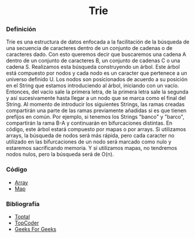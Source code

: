 <div align="center">

# Trie  

 <div align="left">
  
  ### Definición  
  
   Trie es una estructura de datos enfocada a la facilitación de la búsqueda de una secuencia de caracteres dentro de un conjunto de cadenas o de caracteres dado. Con esto queremos decir que buscaremos una cadena A dentro de un conjunto de caracteres B, un conjunto de cadenas C o una cadena S.
   Realizamos esta búsqueda construyendo un árbol. Este árbol está compuesto por nodos y cada nodo es un caracter que pertenece a un universo definido U. Los nodos son posicionados de acuerdo a su posición en el String que estamos introduciendo al árbol, iniciando con un vacío. Entonces, 
   del vacío sale la primera letra, de la primera letra sale la segunda y así sucesivamente hasta llegar a un nodo que se marca como el final del String. Al momento de introducir los siguientes Strings, las ramas creadas compartirán una parte de las ramas previamente añadidas si es que tienen
   prefijos en común. Por ejemplo, si tenemos los Strings "banco" y "barco", compartirán la rama B-A y continuarán en bifurcaciones distintas.
   En código, este árbol estará compuesto por mapas o por arrays. Si utilizamos arrays, la búsqueda de nodos será más rápida, pero cada caracter no utilizado en las bifurcaciones de un nodo será marcado como nulo y estaremos sacrificando memoria. Y si utilizamos mapas, no tendremos nodos nulos, pero la búsqueda será de O(n).
   
   ### Código
   * [Array](https://github.com/juanclawav/Algoritmica-UPB/blob/main/Algoritmica%202/EstructurasDeDatos/Trie/TrieArray.cpp)
   * [Map](https://github.com/juanclawav/Algoritmica-UPB/blob/main/Algoritmica%202/EstructurasDeDatos/Trie/TrieConMapa.cpp)
   
   ### Bibliografía
   * [Toptal](https://www.toptal.com/java/the-trie-a-neglected-data-structure)
   * [TopCoder](https://www.topcoder.com/thrive/articles/Using%20Tries)
   * [Geeks For Geeks](https://www.geeksforgeeks.org/trie-insert-and-search/)
   
